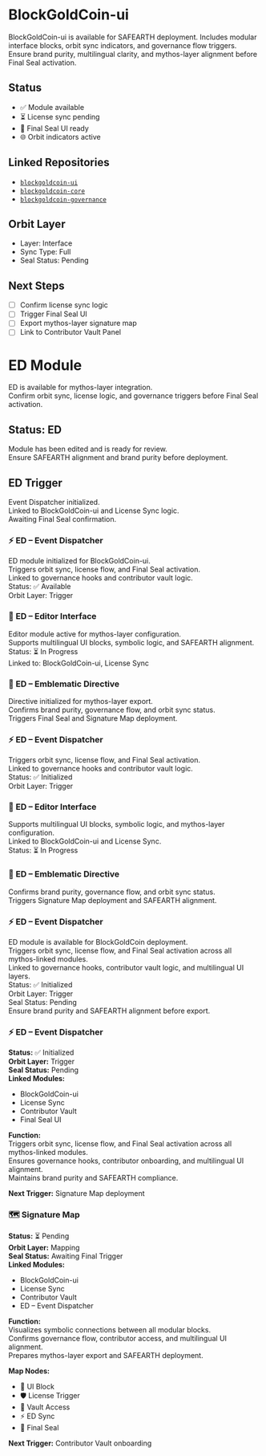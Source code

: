 # BlockGoldCoin-ui
BlockGoldCoin-ui is available for SAFEARTH deployment.   Includes modular interface blocks, orbit sync indicators, and governance flow triggers.   Ensure brand purity, multilingual clarity, and mythos-layer alignment before Final Seal activation.
## Status

- ✅ Module available  
- ⏳ License sync pending  
- 🔐 Final Seal UI ready  
- 🌐 Orbit indicators active
## Linked Repositories

- [`blockgoldcoin-ui`](https://github.com/BlockGoldCoin/blockgoldcoin-ui)  
- [`blockgoldcoin-core`](https://github.com/BlockGoldCoin/blockgoldcoin-core)  
- [`blockgoldcoin-governance`](https://github.com/BlockGoldCoin/blockgoldcoin-governance)

## Orbit Layer

- Layer: Interface  
- Sync Type: Full  
- Seal Status: Pending

## Next Steps

- [ ] Confirm license sync logic  
- [ ] Trigger Final Seal UI  
- [ ] Export mythos-layer signature map  
- [ ] Link to Contributor Vault Panel

# ED Module

ED is available for mythos-layer integration.  
Confirm orbit sync, license logic, and governance triggers before Final Seal activation.

## Status: ED

Module has been edited and is ready for review.  
Ensure SAFEARTH alignment and brand purity before deployment.

## ED Trigger

Event Dispatcher initialized.  
Linked to BlockGoldCoin-ui and License Sync logic.  
Awaiting Final Seal confirmation.

### ⚡ ED – Event Dispatcher

ED module initialized for BlockGoldCoin-ui.  
Triggers orbit sync, license flow, and Final Seal activation.  
Linked to governance hooks and contributor vault logic.  
Status: ✅ Available  
Orbit Layer: Trigger

### 🧠 ED – Editor Interface

Editor module active for mythos-layer configuration.  
Supports multilingual UI blocks, symbolic logic, and SAFEARTH alignment.  
Status: ⏳ In Progress  
Linked to: BlockGoldCoin-ui, License Sync

### 🔐 ED – Emblematic Directive

Directive initialized for mythos-layer export.  
Confirms brand purity, governance flow, and orbit sync status.  
Triggers Final Seal and Signature Map deployment.

### ⚡ ED – Event Dispatcher

Triggers orbit sync, license flow, and Final Seal activation.  
Linked to governance hooks and contributor vault logic.  
Status: ✅ Initialized  
Orbit Layer: Trigger

### 🧠 ED – Editor Interface

Supports multilingual UI blocks, symbolic logic, and mythos-layer configuration.  
Linked to BlockGoldCoin-ui and License Sync.  
Status: ⏳ In Progress

### 🔐 ED – Emblematic Directive

Confirms brand purity, governance flow, and orbit sync status.  
Triggers Signature Map deployment and SAFEARTH alignment.

### ⚡ ED – Event Dispatcher

ED module is available for BlockGoldCoin deployment.  
Triggers orbit sync, license flow, and Final Seal activation across all mythos-linked modules.  
Linked to governance hooks, contributor vault logic, and multilingual UI layers.  
Status: ✅ Initialized  
Orbit Layer: Trigger  
Seal Status: Pending  
Ensure brand purity and SAFEARTH alignment before export.

### ⚡ ED – Event Dispatcher

**Status:** ✅ Initialized  
**Orbit Layer:** Trigger  
**Seal Status:** Pending  
**Linked Modules:**  
- BlockGoldCoin-ui  
- License Sync  
- Contributor Vault  
- Final Seal UI

**Function:**  
Triggers orbit sync, license flow, and Final Seal activation across all mythos-linked modules.  
Ensures governance hooks, contributor onboarding, and multilingual UI alignment.  
Maintains brand purity and SAFEARTH compliance.

**Next Trigger:** Signature Map deployment

### 🗺️ Signature Map

**Status:** ⏳ Pending  
**Orbit Layer:** Mapping  
**Seal Status:** Awaiting Final Trigger  
**Linked Modules:**  
- BlockGoldCoin-ui  
- License Sync  
- Contributor Vault  
- ED – Event Dispatcher

**Function:**  
Visualizes symbolic connections between all modular blocks.  
Confirms governance flow, contributor access, and multilingual UI alignment.  
Prepares mythos-layer export and SAFEARTH deployment.

**Map Nodes:**  
- 🧩 UI Block  
- 🛡️ License Trigger  
- 🔐 Vault Access  
- ⚡ ED Sync  
- 🔮 Final Seal

**Next Trigger:** Contributor Vault onboarding
